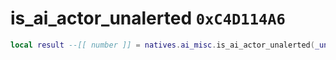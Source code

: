 # is_ai_actor_unalerted `0xC4D114A6`

```lua
local result --[[ number ]] = natives.ai_misc.is_ai_actor_unalerted(_unk0 --[[ number ]])
```